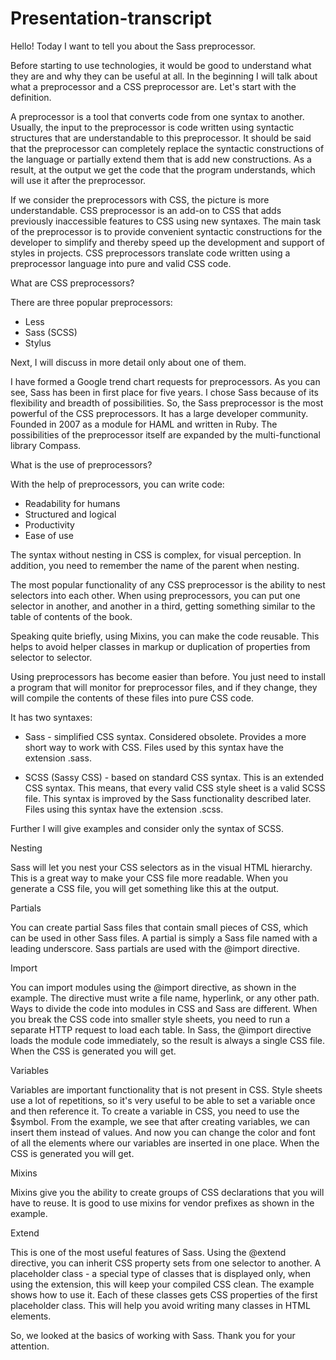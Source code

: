 # Presentation-transcript
Hello! Today I want to tell you about the Sass preprocessor.

Before starting to use technologies, it would be good to understand what they are and why they can be useful at all. In the beginning I will talk about what a preprocessor and a CSS preprocessor are. Let's start with the definition. 

A preprocessor is a tool that converts code from one syntax to another. Usually, the input to the preprocessor is code written using syntactic structures that are understandable to this preprocessor. It should be said that the preprocessor can completely replace the syntactic constructions of the language or partially extend them that is add new constructions. As a result, at the output we get the code that the program understands, which will use it after the preprocessor.

If we consider the preprocessors with CSS, the picture is more understandable. CSS preprocessor is an add-on to CSS that adds previously inaccessible features to CSS using new syntaxes. The main task of the preprocessor is to provide convenient syntactic constructions for the developer to simplify and thereby speed up the development and support of styles in projects. CSS preprocessors translate code written using a preprocessor language into pure and valid CSS code.

What are CSS preprocessors?

There are three popular preprocessors:

- Less
- Sass (SCSS)
- Stylus

Next, I will discuss in more detail only about one of them.

I have formed a Google trend chart requests for preprocessors. As you can see, Sass has been in first place for five years. I chose Sass because of its flexibility and breadth of possibilities. So, the Sass preprocessor is the most powerful of the CSS preprocessors. It has a large developer community. Founded in 2007 as a module for HAML and written in Ruby. The possibilities of the preprocessor itself are expanded by the multi-functional library Compass.

What is the use of preprocessors?

With the help of preprocessors, you can write code:

- Readability for humans
- Structured and logical
- Productivity
- Ease of use

The syntax without nesting in CSS is complex, for visual perception. In addition, you need to remember the name of the parent when nesting.

The most popular functionality of any CSS preprocessor is the ability to nest selectors into each other. When using preprocessors, you can put one selector in another, and another in a third, getting something similar to the table of contents of the book.

Speaking quite briefly, using Mixins, you can make the code reusable. This helps to avoid helper classes in markup or duplication of properties from selector to selector.

Using preprocessors has become easier than before. You just need to install a program that will monitor for preprocessor files, and if they change, they will compile the contents of these files into pure CSS code.

It has two syntaxes:

- Sass - simplified CSS syntax. Considered obsolete. Provides a more short way to work with CSS. Files used by this syntax have the extension .sass.

- SCSS (Sassy CSS) - based on standard CSS syntax. This is an extended CSS syntax. This means, that every valid CSS style sheet is a valid SCSS file. This syntax is improved by the Sass functionality described later. Files using this syntax have the extension .scss.

Further I will give examples and consider only the syntax of SCSS.

Nesting

Sass will let you nest your CSS selectors as in the visual HTML hierarchy.
This is a great way to make your CSS file more readable. When you generate a CSS file, you will get something like this at the output.

Partials

You can create partial Sass files that contain small pieces of CSS, which can be used in other Sass files. A partial is simply a Sass file named with a leading underscore. Sass partials are used with the @import directive.

Import

You can import modules using the @import directive, as shown in the example. The directive must write a file name, hyperlink, or any other path.
Ways to divide the code into modules in CSS and Sass are different. When you break the CSS code into smaller style sheets, you need to run a separate HTTP request to load each table. In Sass, the @import directive loads the module code immediately, so the result is always a single CSS file.
When the CSS is generated you will get.

Variables

Variables are important functionality that is not present in CSS. Style sheets use a lot of repetitions, so it's very useful to be able to set a variable once and then reference it.
To create a variable in CSS, you need to use the $symbol.
From the example, we see that after creating variables, we can insert them instead of values. And now you can change the color and font of all the elements where our variables are inserted in one place.
When the CSS is generated you will get.

Mixins

Mixins give you the ability to create groups of CSS declarations that you will have to reuse. It is good to use mixins for vendor prefixes as shown in the example.

Extend

This is one of the most useful features of Sass. Using the @extend directive, you can inherit CSS property sets from one selector to another. A placeholder class - a special type of classes that is displayed only, when using the extension, this will keep your compiled CSS clean. The example shows how to use it.
Each of these classes gets CSS properties of the first placeholder class. This will help you avoid writing many classes in HTML elements.

So, we looked at the basics of working with Sass. Thank you for your attention.
